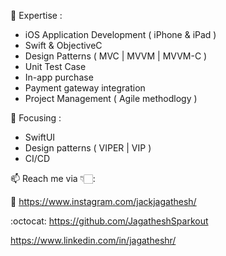 🚀 Expertise :

- iOS Application Development ( iPhone & iPad )
- Swift & ObjectiveC
- Design Patterns ( MVC | MVVM | MVVM-C )
- Unit Test Case
- In-app purchase
- Payment gateway integration
- Project Management ( Agile methodlogy )

🎯 Focusing :

- SwiftUI
- Design patterns ( VIPER | VIP )
- CI/CD


📫 Reach me via 👇🏻:

:rainbow: https://www.instagram.com/jackjagathesh/

:octocat: https://github.com/JagatheshSparkout

https://www.linkedin.com/in/jagatheshr/
